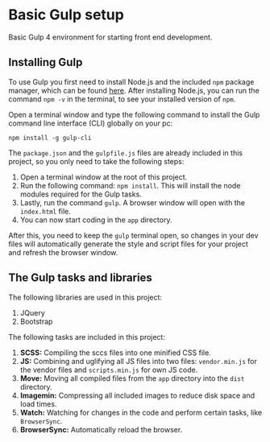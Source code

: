 # Basic Gulp setup
Basic Gulp 4 environment for starting front end development.

## Installing Gulp
To use Gulp you first need to install Node.js and the included `npm` package manager,  which can be found [here](https://nodejs.org/en/download/). After installing Node.js, you can run the command `npm -v` in the terminal, to see your installed version of `npm`.

Open a terminal window and type the following command to install the Gulp command line interface (CLI) globally on your pc:

`npm install -g gulp-cli`

The `package.json`  and the `gulpfile.js` files are already included in this project, so you only need to take the following steps:

1. Open a terminal window at the root of this project.
2. Run the following command: `npm install`. This will install the node modules required for the Gulp tasks.
3. Lastly, run the command `gulp`. A browser window will open with the `index.html` file.
4. You can now start coding in the `app` directory.

After this, you need to keep the `gulp` terminal open, so changes in your dev files will automatically generate the style and script files for your project and refresh the browser window.

## The Gulp tasks and libraries

The following libraries are used in this project:

1. JQuery
2. Bootstrap

The following tasks are included in this project:

1. **SCSS:** Compiling the sccs files into one minified CSS file.
2. **JS:** Combining and uglifying all JS files into two files: `vendor.min.js` for the vendor files and `scripts.min.js` for own JS code. 
3. **Move:** Moving all compiled files from the `app` directory into the `dist` directory.
4. **Imagemin:** Compressing all included images to reduce disk space and load times. 
5. **Watch:** Watching for changes in the code and perform certain tasks, like `BrowserSync`.
6. **BrowserSync:** Automatically reload the browser.
